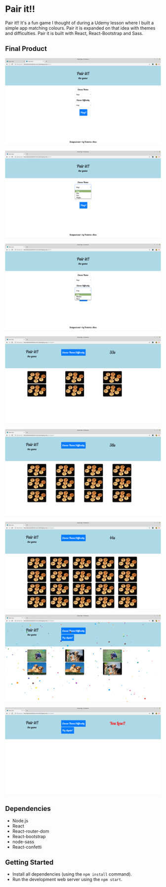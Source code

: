 # Pair it!!

Pair it!! It's a fun game I thought of during a Udemy lesson where I built a simple app matching colours.
Pair it is expanded on that idea  with themes and difficulties.
Pair it is built with React, React-Bootstrap and Sass.

## Final Product

!["Pair it!!'s home page."](https://github.com/AtlasSkyholder/Pair-It/blob/master/readIMG/pair-it-Home.png?raw=true)

!["Theme options."](https://github.com/AtlasSkyholder/Pair-It/blob/master/readIMG/pair-it-themes.png?raw=true)

!["Difficulty options."](https://github.com/AtlasSkyholder/Pair-It/blob/master/readIMG/pair-it-difficulties.png?raw=true)

!["Easy difficulty page."](https://github.com/AtlasSkyholder/Pair-It/blob/master/readIMG/pair-it-easy.png?raw=true)

!["Medium difficulty page."](https://github.com/AtlasSkyholder/Pair-It/blob/master/readIMG/pair-it-medium.png?raw=true)

!["Hard difficulty page."](https://github.com/AtlasSkyholder/Pair-It/blob/master/readIMG/pair-it-hard.png?raw=true)

!["Player won page with confetti effect and sound effect."](https://github.com/AtlasSkyholder/Pair-It/blob/master/readIMG/pair-it-won.png?raw=true)

!["Player loss page with sound effect."](https://github.com/AtlasSkyholder/Pair-It/blob/master/readIMG/pair-it-loss.png?raw=true)

## Dependencies

- Node.js
- React
- React-router-dom
- React-bootstrap
- node-sass
- React-confetti

## Getting Started

- Install all dependencies (using the `npm install` command).
- Run the development web server using the `npm start`.